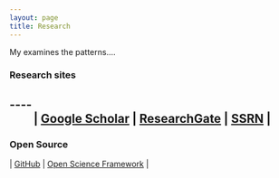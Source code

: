 ```yaml
---
layout: page
title: Research
---
```

My examines the patterns....

### Research sites

----<center>
 | [Google Scholar](https://scholar.google.com/citations?user=ezE8rPkAAAAJ&hl=en) | [ResearchGate](https://www.researchgate.net/profile/Cesar_Renteria) | [SSRN](https://papers.ssrn.com/sol3/cf_dev/AbsByAuth.cfm?per_id=2270101) | 
----


### Open Source
| [GitHub](https://github.com/crenteriam) | [Open Science Framework](https://osf.io/9y7n4/) |

<!--stackedit_data:
eyJoaXN0b3J5IjpbLTE2NDE3ODIwNiw5MjE2ODQ0MjIsNzY4ND
U4MTE0LC04OTA1MDgwMjEsLTUwMzYwMjE5MF19
-->